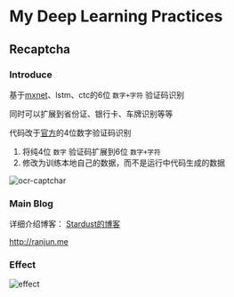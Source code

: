 # My Deep Learning Practices

## Recaptcha

###  Introduce

基于[mxnet](https://github.com/dmlc/mxnet)、lstm、ctc的6位 `数字+字符` 验证码识别

同时可以扩展到省份证、银行卡、车牌识别等等

代码改于[官方](https://github.com/dmlc/mxnet/blob/master/example/warpctc/lstm_ocr.py)的4位数字验证码识别

1.  将纯4位 `数字` 验证码扩展到6位 `数字+字符` 
2.  修改为训练本地自己的数据，而不是运行中代码生成的数据

![ocr-captchar](https://github.com/Stardust-/DL-practices/blob/master/MarkdownPic/ocr-captchar.png)

### Main Blog

详细介绍博客： [Stardust的博客](http://ranjun.me)

http://ranjun.me

### Effect

![effect](https://github.com/Stardust-/DL-practices/blob/master/MarkdownPic/ocr-effect.png)